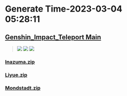 # Generate Time-2023-03-04 05:28:11

## [Genshin_Impact_Teleport Main](https://github.com/Sam5440/Genshin_Impact_Teleport)

>![](https://komarev.com/ghpvc/?username=done439)
>![](https://komarev.com/ghpvc/?username=done438)
>![](https://komarev.com/ghpvc/?username=done437)

### [Inazuma.zip](https://raw.githubusercontent.com/Sam5440/Genshin_Impact_Teleport/download/ManualCollectPoint/OtherPoint/FishPond/Inazuma.zip)

### [Liyue.zip](https://raw.githubusercontent.com/Sam5440/Genshin_Impact_Teleport/download/ManualCollectPoint/OtherPoint/FishPond/Liyue.zip)

### [Mondstadt.zip](https://raw.githubusercontent.com/Sam5440/Genshin_Impact_Teleport/download/ManualCollectPoint/OtherPoint/FishPond/Mondstadt.zip)

